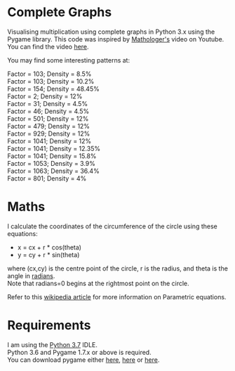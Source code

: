 # Complete Graphs
Visualising multiplication using complete graphs in Python 3.x using the Pygame library.
This code was inspired by [Mathologer's](https://www.youtube.com/channel/UC1_uAIS3r8Vu6JjXWvastJg) video on Youtube.\
You can find the video [here](https://www.youtube.com/watch?v=qhbuKbxJsk8).

You may find some interesting patterns at:

Factor = 103; Density = 8.5%\
Factor = 103; Density = 10.2%\
Factor = 154; Density = 48.45%\
Factor = 2; Density = 12%\
Factor = 31; Density = 4.5%\
Factor = 46; Density = 4.5%\
Factor = 501; Density = 12%\
Factor = 479; Density = 12%\
Factor = 929; Density = 12%\
Factor = 1041; Density = 12%\
Factor = 1041; Density = 12.35%\
Factor = 1041; Density = 15.8%\
Factor = 1053; Density = 3.9%\
Factor = 1063; Density = 36.4%\
Factor = 801; Density = 4%

# Maths
I calculate the coordinates of the circumference of the circle using these equations:
- x = cx + r * cos(theta)
- y = cy + r * sin(theta)

where (cx,cy) is the centre point of the circle, r is the radius, and theta is the angle in [radians](https://en.wikipedia.org/wiki/Radian).\
Note that radians=0 begins at the rightmost point on the circle.

Refer to this [wikipedia article](http://en.wikipedia.org/wiki/Circle#Equations) for more information on Parametric equations.

# Requirements
I am using the [Python 3.7](https://www.python.org/downloads/release/python-370/) IDLE.\
Python 3.6 and Pygame 1.7.x or above is required.\
You can download pygame either [here](https://www.pygame.org/download.shtml), [here](https://bitbucket.org/pygame/pygame/downloads/) or [here](https://www.lfd.uci.edu/~gohlke/pythonlibs/#pygame).

